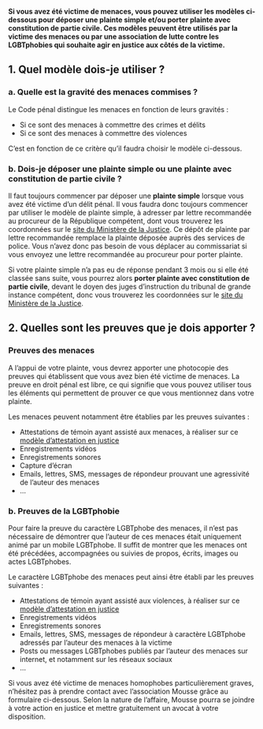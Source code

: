 **Si vous avez été victime de menaces, vous pouvez utiliser les modèles ci-dessous pour déposer une plainte simple et/ou porter plainte avec constitution de partie civile. Ces modèles peuvent être utilisés par la victime des menaces ou par une association de lutte contre les LGBTphobies qui souhaite agir en justice aux côtés de la victime.** 


## 1. Quel modèle dois-je utiliser ? 

### a. Quelle est la gravité des menaces commises ?

Le Code pénal distingue les menaces en fonction de leurs gravités :
* Si ce sont des menaces à commettre des crimes et délits
* Si ce sont des menaces à commettre des violences

C’est en fonction de ce critère qu’il faudra choisir le modèle ci-dessous. 


### b. Dois-je déposer une plainte simple ou une plainte avec constitution de partie civile ?  

Il faut toujours commencer par déposer une **plainte simple** lorsque vous avez été victime d’un délit pénal. Il vous faudra donc toujours commencer par utiliser le modèle de plainte simple, à adresser par lettre recommandée au procureur de la République compétent, dont vous trouverez les coordonnées sur le [site du Ministère de la Justice](http://www.annuaires.justice.gouv.fr/). Ce dépôt de plainte par lettre recommandée remplace la plainte déposée auprès des services de police. Vous n’avez donc pas besoin de vous déplacer au commissariat si vous envoyez une lettre recommandée au procureur pour porter plainte. 

Si votre plainte simple n’a pas eu de réponse pendant 3 mois ou si elle été classée sans suite, vous pourrez alors **porter plainte avec constitution de partie civile**, devant le doyen des juges d’instruction du tribunal de grande instance compétent, donc vous trouverez les coordonnées sur le [site du Ministère de la Justice](http://www.annuaires.justice.gouv.fr/).


## 2. Quelles sont les preuves que je dois apporter ?

### Preuves des menaces 

A l’appui de votre plainte, vous devrez apporter une photocopie des preuves qui établissent que vous avez bien été victime de menaces. La preuve en droit pénal est libre, ce qui signifie que vous pouvez utiliser tous les éléments qui permettent de prouver ce que vous mentionnez dans votre plainte. 

Les menaces peuvent notamment être établies par les preuves suivantes : 
* Attestations de témoin ayant assisté aux menaces, à réaliser sur ce [modèle d’attestation en justice](https://www.service-public.fr/particuliers/vosdroits/R11307) 
* Enregistrements vidéos
* Enregistrements sonores
* Capture d’écran
* Emails, lettres, SMS, messages de répondeur prouvant une agressivité de l’auteur des menaces
* …

### b. Preuves de la LGBTphobie

Pour faire la preuve du caractère LGBTphobe des menaces, il n’est pas nécessaire de démontrer que l’auteur de ces menaces était uniquement animé par un mobile LGBTphobe. Il suffit de montrer que les menaces ont été précédées, accompagnées ou suivies de propos, écrits, images ou actes LGBTphobes. 

Le caractère LGBTphobe des menaces peut ainsi être établi par les preuves suivantes : 
* Attestations de témoin ayant assisté aux violences, à réaliser sur ce [modèle d’attestation en justice](https://www.service-public.fr/particuliers/vosdroits/R11307)
* Enregistrements vidéos
* Enregistrements sonores
* Emails, lettres, SMS, messages de répondeur à caractère LGBTphobe adressés par l’auteur des menaces à la victime
* Posts ou messages LGBTphobes publiés par l’auteur des menaces sur internet, et notamment sur les réseaux sociaux
* …

Si vous avez été victime de menaces homophobes particulièrement graves, n’hésitez pas à prendre contact avec l’association Mousse grâce au formulaire ci-dessous. Selon la nature de l’affaire, Mousse pourra se joindre à votre action en justice et mettre gratuitement un avocat à votre disposition. 
